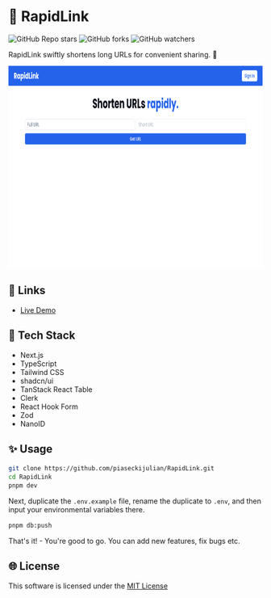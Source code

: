 # 🚀 RapidLink

![GitHub Repo stars](https://img.shields.io/github/stars/piaseckijulian/RapidLink?style=for-the-badge)
![GitHub forks](https://img.shields.io/github/forks/piaseckijulian/RapidLink?style=for-the-badge)
![GitHub watchers](https://img.shields.io/github/watchers/piaseckijulian/RapidLink?style=for-the-badge)

RapidLink swiftly shortens long URLs for convenient sharing. 🚀

<img src="./public/thumbnail.png" alt="Image of RapidLink" width="800" height="400" />

## 🔗 Links

- [Live Demo](https://julian-rapidlink.vercel.app)

## 📐 Tech Stack

- Next.js
- TypeScript
- Tailwind CSS
- shadcn/ui
- TanStack React Table
- Clerk
- React Hook Form
- Zod
- NanoID

## ✨ Usage

```bash
git clone https://github.com/piaseckijulian/RapidLink.git
cd RapidLink
pnpm dev
```

Next, duplicate the `.env.example` file, rename the duplicate to `.env`, and then input your environmental variables there.

```bash
pnpm db:push
```

That's it! - You're good to go. You can add new features, fix bugs etc.

## 🌐 License

This software is licensed under the [MIT License](https://github.com/piaseckijulian/RapidLink/blob/main/LICENSE)
